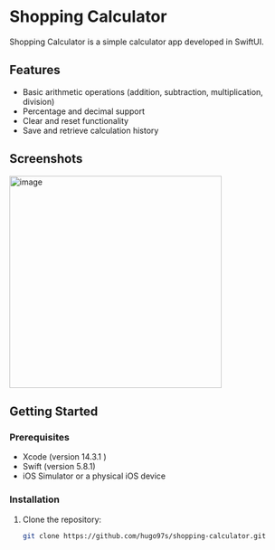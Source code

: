 # Shopping Calculator

Shopping Calculator is a simple calculator app developed in SwiftUI.

## Features

- Basic arithmetic operations (addition, subtraction, multiplication, division)
- Percentage and decimal support
- Clear and reset functionality
- Save and retrieve calculation history

## Screenshots
<img width="375" alt="image" src="https://github.com/hugo97s/ShoppingCalculatorApp/assets/29385879/1bf1968d-bc2c-4c24-9a27-968e1f053e73">

## Getting Started

### Prerequisites

- Xcode (version 14.3.1 )
- Swift (version 5.8.1)
- iOS Simulator or a physical iOS device

### Installation

1. Clone the repository:

   ```bash
   git clone https://github.com/hugo97s/shopping-calculator.git

